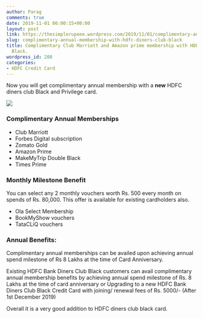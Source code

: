```yaml
---
author: Parag
comments: true
date: 2019-11-01 06:00:15+00:00
layout: post
link: https://thesimplerupeee.wordpress.com/2019/11/01/complimentary-annual-membership-with-hdfc-diners-club-black/
slug: complimentary-annual-membership-with-hdfc-diners-club-black
title: Complimentary Club Marriott and Amazon prime membership with HDFC Diners Club
  Black.
wordpress_id: 208
categories:
- HDFC Credit Card
---
```





Now you will get complimentary annual membership with a **new** HDFC diners club Black and Privilege card.





![](https://thesimplerupeee.files.wordpress.com/2020/05/ef0ca-diners_black_207_135.png)





### **Complimentary Annual Memberships**







  * Club Marriott 
  * Forbes Digital subscription 
  * Zomato Gold
  * Amazon Prime
  * MakeMyTrip Double Black
  * Times Prime






### **Monthly Milestone Benefit**







You can select any 2 monthly vouchers worth Rs. 500 every month on spends of Rs. 80,000. This offer is available for existing cardholders also.







  * Ola Select Membership
  * BookMyShow vouchers
  * TataCLiQ vouchers






### **Annual Benefits:**







Complimentary annual memberships can be availed upon achieving annual spend milestone of Rs 8 Lakhs at the time of Card Anniversary.







Existing HDFC Bank Diners Club Black customers can avail complimentary annual membership benefits by achieving annual spend milestone of Rs. 8 Lakhs at the time of card anniversary or Upgrading to a new HDFC Bank Diners Club Black Credit Card with joining/ renewal fees of Rs. 5000/- (After 1st December 2019)







Overall it is a very good addition to HDFC diners club black card. 



